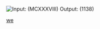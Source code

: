 ![Input: (MCXXXVIII)  Output: (1138)](https://user-images.githubusercontent.com/100254217/228755218-82e1e20a-b152-4777-9386-8bf49a837e6a.png)

[we]("https://tan12d-expert-broccoli-q54r595jjx9366q4.github.dev/")
